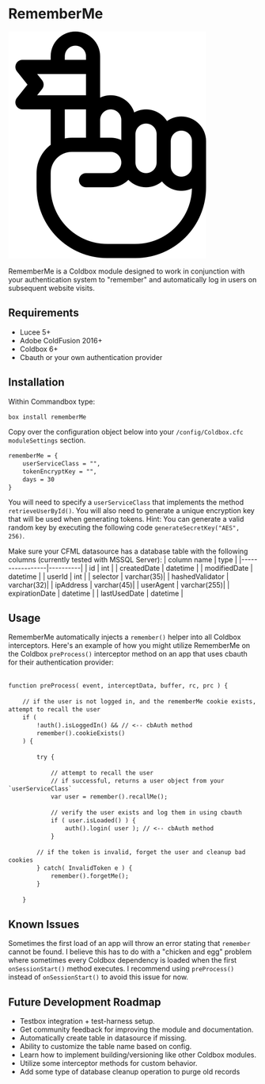 # RememberMe

![RememberMe icon](https://github.com/homestar9/rememberMe/blob/master/rememberMe.svg?raw=true)

RememberMe is a Coldbox module designed to work in conjunction with your authentication system to "remember" and automatically log in users on subsequent website visits.  

## Requirements

 - Lucee 5+
 - Adobe ColdFusion 2016+
 - Coldbox 6+
 - Cbauth or your own authentication provider

## Installation

Within Commandbox type:
```
box install rememberMe
```

Copy over the configuration object below into your `/config/Coldbox.cfc` `moduleSettings` section. 

```
rememberMe = {
    userServiceClass = "",
    tokenEncryptKey = "",
    days = 30
}
```
You will need to specify a `userServiceClass` that implements the method `retrieveUserById()`.  You will also need to generate a unique encryption key that will be used when generating tokens.  Hint: You can generate a valid random key by executing the following code `generateSecretKey("AES", 256)`.

Make sure your CFML datasource has a database table with the following columns (currently tested with MSSQL Server):
| column name     | type      |
|-----------------|----------|
| id              | int      |
| createdDate     | datetime |
| modifiedDate    | datetime |
| userId          | int      |
| selector        | varchar(35)|
| hashedValidator | varchar(32)|
| ipAddress       | varchar(45)|
| userAgent       | varchar(255)|
| expirationDate  | datetime |
| lastUsedDate    | datetime |

## Usage

RememberMe automatically injects a `remember()` helper into all Coldbox interceptors.  Here's an example of how you might utilize RememberMe on the Coldbox `preProcess()` interceptor method on an app that uses cbauth for their authentication provider:

```

function preProcess( event, interceptData, buffer, rc, prc ) {
    
    // if the user is not logged in, and the rememberMe cookie exists, attempt to recall the user
    if ( 
        !auth().isLoggedIn() && // <-- cbAuth method
        remember().cookieExists() 
    ) {
        
        try {
            
            // attempt to recall the user 
            // if successful, returns a user object from your `userServiceClass`
            var user = remember().recallMe();

            // verify the user exists and log them in using cbauth
            if ( user.isLoaded() ) {
                auth().login( user ); // <-- cbAuth method
            }

        // if the token is invalid, forget the user and cleanup bad cookies
        } catch( InvalidToken e ) {
            remember().forgetMe();
        }

    }
```

## Known Issues

Sometimes the first load of an app will throw an error stating that `remember` cannot be found.  I believe this has to do with a "chicken and egg" problem where sometimes every Coldbox dependency is loaded when the first `onSessionStart()` method executes.  I recommend using `preProcess()` instead of `onSessionStart()` to avoid this issue for now.

## Future Development Roadmap

 - Testbox integration + test-harness setup.
 - Get community feedback for improving the module and documentation.
 - Automatically create table in datasource if missing.
 - Ability to customize the table name based on config.
 - Learn how to implement building/versioning like other Coldbox modules.
 - Utilize some interceptor methods for custom behavior.
 - Add some type of database cleanup operation to purge old records